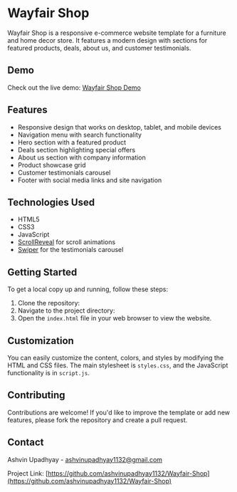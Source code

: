 # Wayfair Shop

Wayfair Shop is a responsive e-commerce website template for a furniture and home decor store. It features a modern design with sections for featured products, deals, about us, and customer testimonials.

## Demo

Check out the live demo: [Wayfair Shop Demo](https://ashvinupadhyay1132.github.io/Wayfair-Shop/)

## Features

- Responsive design that works on desktop, tablet, and mobile devices
- Navigation menu with search functionality
- Hero section with a featured product
- Deals section highlighting special offers
- About us section with company information
- Product showcase grid
- Customer testimonials carousel
- Footer with social media links and site navigation

## Technologies Used

- HTML5
- CSS3
- JavaScript
- [ScrollReveal](https://scrollrevealjs.org/) for scroll animations
- [Swiper](https://swiperjs.com/) for the testimonials carousel

## Getting Started

To get a local copy up and running, follow these steps:

1. Clone the repository:
2. Navigate to the project directory:
3. Open the `index.html` file in your web browser to view the website.

## Customization

You can easily customize the content, colors, and styles by modifying the HTML and CSS files. The main stylesheet is `styles.css`, and the JavaScript functionality is in `script.js`.

## Contributing

Contributions are welcome! If you'd like to improve the template or add new features, please fork the repository and create a pull request.

## Contact

Ashvin Upadhyay - ashvinupadhyay1132@gmail.com

Project Link: [https://github.com/ashvinupadhyay1132/Wayfair-Shop](https://github.com/ashvinupadhyay1132/Wayfair-Shop)
